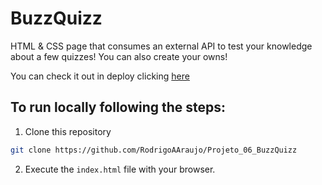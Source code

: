 # BuzzQuizz
HTML & CSS page that consumes an external API to test your knowledge about a few quizzes! You can also create your owns!

You can check it out in deploy clicking [here](https://rodrigoaaraujo.github.io/Projeto_06_BuzzQuizz/)

## To run locally following the steps:
1. Clone this repository 
```bash
git clone https://github.com/RodrigoAAraujo/Projeto_06_BuzzQuizz
```
2. Execute the `index.html` file with your browser.
